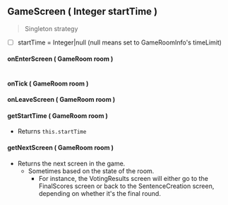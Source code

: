 ## GameScreen ( Integer startTime )

> Singleton strategy

* [ ]  startTime = Integer|null (null means set to GameRoomInfo's timeLimit)


#### onEnterScreen ( GameRoom room )

```

```


#### onTick ( GameRoom room )


#### onLeaveScreen ( GameRoom room )


#### getStartTime ( GameRoom room )

* Returns `this.startTime`


#### getNextScreen ( GameRoom room )

* Returns the next screen in the game.
	* Sometimes based on the state of the room.
		* For instance, the VotingResults screen will either go to the FinalScores screen or back to the SentenceCreation screen, depending on whether it's the final round.
